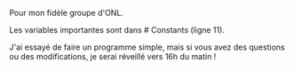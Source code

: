 Pour mon fidèle groupe d'ONL.

Les variables importantes sont dans # Constants (ligne 11).

J'ai essayé de faire un programme simple, mais si vous avez des questions ou des modifications, je serai réveillé vers 16h du matin !
